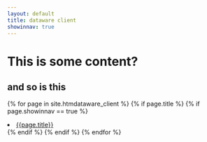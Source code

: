 ```yaml
---
layout: default
title: dataware client 
showinnav: true
---
```


# This is some content?
## and so is this
{% for page in site.htmdataware_client %}
    {% if page.title %}
        {% if page.showinnav == true %}
            <li> <a href="{{page.url | remove:'index.html'}}">{{page.title}}</a></li>
        {% endif %}
    {% endif %}
{% endfor %}